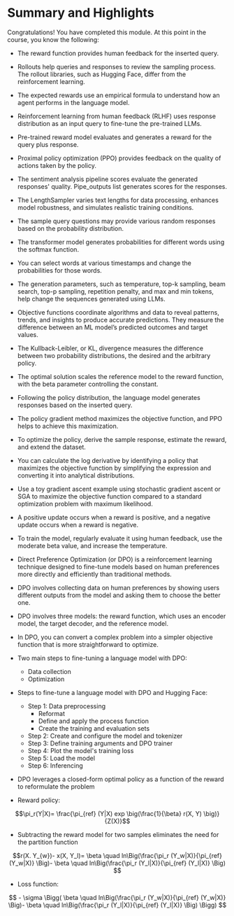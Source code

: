 # Summary and Highlights 

Congratulations! You have completed this module. At this point in the course, you know the following: 

* The reward function provides human feedback for the inserted query.
* Rollouts help queries and responses to review the sampling process. The rollout libraries, such as Hugging Face, differ from the reinforcement learning.
* The expected rewards use an empirical formula to understand how an agent performs in the language model.
* Reinforcement learning from human feedback (RLHF) uses response distribution as an input query to fine-tune the pre-trained LLMs.
* Pre-trained reward model evaluates and generates a reward for the query plus response.
* Proximal policy optimization (PPO) provides feedback on the quality of actions taken by the policy.
* The sentiment analysis pipeline scores evaluate the generated responses' quality. Pipe_outputs list generates scores for the responses.
* The LengthSampler varies text lengths for data processing, enhances model robustness, and simulates realistic training conditions.
* The sample query questions may provide various random responses based on the probability distribution. 
* The transformer model generates probabilities for different words using the softmax function. 
* You can select words at various timestamps and change the probabilities for those words.
* The generation parameters, such as temperature, top-k sampling, beam search, top-p sampling, repetition penalty, and max and min tokens, help change the sequences generated using LLMs.
* Objective functions coordinate algorithms and data to reveal patterns, trends, and insights to produce accurate predictions. They measure the difference between an ML model’s predicted outcomes and target values.
* The Kullback-Leibler, or KL, divergence measures the difference between two probability distributions, the desired and the arbitrary policy.
* The optimal solution scales the reference model to the reward function, with the beta parameter controlling the constant.
* Following the policy distribution, the language model generates responses based on the inserted query.
* The policy gradient method maximizes the objective function, and PPO helps to achieve this maximization.
* To optimize the policy, derive the sample response, estimate the reward, and extend the dataset.
* You can calculate the log derivative by identifying a policy that maximizes the objective function by simplifying the expression and converting it into analytical distributions. 
* Use a toy gradient ascent example using stochastic gradient ascent or SGA to maximize the objective function compared to a standard optimization problem with maximum likelihood.
* A positive update occurs when a reward is positive, and a negative update occurs when a reward is negative.
* To train the model, regularly evaluate it using human feedback, use the moderate beta value, and increase the temperature.
  

* Direct Preference Optimization (or DPO) is a reinforcement learning technique designed to fine-tune models based on human preferences more directly and efficiently than traditional methods.
* DPO involves collecting data on human preferences by showing users different outputs from the model and asking them to choose the better one.
* DPO involves three models: the reward function, which uses an encoder model, the target decoder, and the reference model.
* In DPO, you can convert a complex problem into a simpler objective function that is more straightforward to optimize.
* Two main steps to fine-tuning a language model with DPO:
  * Data collection 
  * Optimization
* Steps to fine-tune a language model with DPO and Hugging Face:
  * Step 1: Data preprocessing
    *  Reformat
    *  Define and apply the process function
    *  Create the training and evaluation sets
  * Step 2: Create and configure the model and tokenizer
  * Step 3: Define training arguments and DPO trainer
  * Step 4: Plot the model's training loss
  * Step 5: Load the model
  * Step 6: Inferencing
* DPO leverages a closed-form optimal policy as a function of the reward to reformulate the problem
* Reward policy:

$$\pi_r(Y|X)= \frac{\pi_{ref} (Y|X) exp \big(\frac{1}{\beta} r(X, Y) \big)}{Z(X)}$$

* Subtracting the reward model for two samples eliminates the need for the partition function

$$r(X. Y_{w})- x(X, Y_l)= \beta \quad ln\Big(\frac{\pi_r (Y_w|X)}{\pi_{ref} (Y_w|X)} \Big)- \beta \quad ln\Big(\frac{\pi_r (Y_l|X)}{\pi_{ref} (Y_l|X)} \Big) $$

* Loss function:

$$ - \sigma \Bigg( \beta \quad ln\Big(\frac{\pi_r (Y_w|X)}{\pi_{ref} (Y_w|X)} \Big)- \beta \quad ln\Big(\frac{\pi_r (Y_l|X)}{\pi_{ref} (Y_l|X)} \Big) \Bigg) $$
